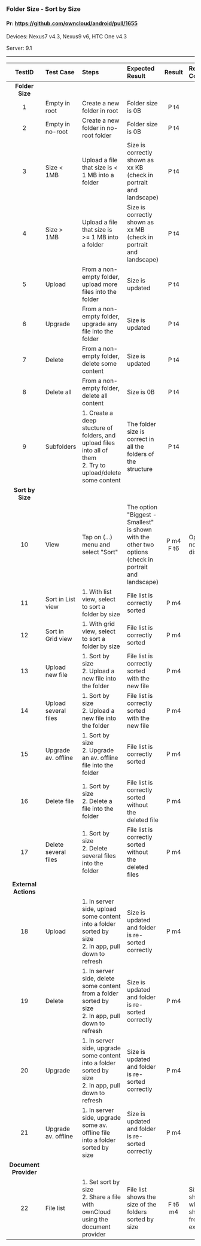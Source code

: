 ### Folder Size - Sort by Size

#### Pr: https://github.com/owncloud/android/pull/1655 

Devices: Nexus7 v4.3, Nexus9 v6, HTC One v4.3

Server: 9.1


---

 
| TestID | Test Case | Steps | Expected Result | Result | Related Comment |
| :----: | :-------- | :---- | :-------------- | :----: | :-------------- |
|**Folder Size**||||||
| 1 | Empty in root | Create a new folder in root | Folder size is 0B | P t4 |  |
| 2 | Empty in no-root | Create a new folder in no-root folder | Folder size is 0B | P t4 |  |
| 3 | Size < 1MB | Upload a file that size is < 1 MB into a folder | Size is correctly shown as xx KB (check in portrait and landscape) | P t4 |  |
| 4 | Size > 1MB | Upload a file that size is >= 1 MB into a folder | Size is correctly shown as xx MB (check in portrait and landscape) | P t4 |  |
| 5 | Upload | From a non-empty folder, upload more files into the folder | Size is updated | P t4 |  |
| 6 | Upgrade | From a non-empty folder, upgrade any file into the folder | Size is updated | P t4 |  |
| 7 | Delete | From a non-empty folder, delete some content | Size is updated | P t4 |  |
| 8 | Delete all | From a non-empty folder, delete all content | Size is 0B | P t4 |  |
| 9 | Subfolders | 1. Create a deep stucture of folders, and upload files into all of them <br>2. Try to upload/delete some content| The folder size is correct in all the folders of the structure | P t4 |  |
|**Sort by Size**||||||
| 10 | View | Tap on (...) menu and select "Sort" | The option "Biggest - Smallest" is shown with the other two options (check in portrait and landscape) | P m4 F t6  | Option not displayed |
| 11 | Sort in List view | 1. With list view, select to sort a folder by size | File list is correctly sorted | P m4 |  |
| 12 | Sort in Grid view | 1. With grid view, select to sort a folder by size | File list is correctly sorted | P m4 |  |
| 13 | Upload new file | 1. Sort by size<br>2. Upload a new file into the folder | File list is correctly sorted with the new file| P m4 |  |
| 14 | Upload several files | 1. Sort by size<br>2. Upload a new file into the folder | File list is correctly sorted with the new file| P m4 |  |
| 15 | Upgrade av. offline | 1. Sort by size<br>2. Upgrade an av. offline file into the folder | File list is correctly sorted | P m4 |  |
| 16 | Delete file | 1. Sort by size<br>2. Delete a file into the folder | File list is correctly sorted without the deleted file| P m4 |  |
| 17 | Delete several files | 1. Sort by size<br>2. Delete several files into the folder | File list is correctly sorted without the deleted files| P m4 |  |
|**External Actions**||||||
| 18 | Upload | 1. In server side, upload some content into a folder sorted by size<br>2. In app, pull down to refresh | Size is updated and folder is re-sorted correctly | P m4 |  |
| 19 | Delete | 1. In server side, delete some content from a folder sorted by size<br>2. In app, pull down to refresh | Size is updated and folder is re-sorted correctly| P m4 |  |
| 20 | Upgrade | 1. In server side, upgrade some content into a folder sorted by size<br>2. In app, pull down to refresh | Size is updated and folder is re-sorted correctly| P m4 |  |
| 21 | Upgrade av. offline | 1. In server side, upgrade some av. offline file into a folder sorted by size | Size is updated and folder is re-sorted correctly| P m4 |  |
|**Document Provider**||||||
| 22 | File list | 1. Set sort by size<br>2. Share a file with ownCloud using the document provider | File list shows the size of the folders sorted by size| F t6 m4|  Size not shown when sharing from a external |